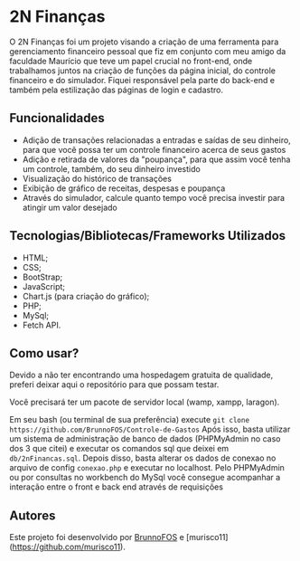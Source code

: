 # 2N Finanças

O 2N Finanças foi um projeto visando a criação de uma ferramenta para gerenciamento financeiro pessoal que fiz em conjunto com meu amigo da faculdade Maurício que teve um papel crucial no front-end, onde trabalhamos juntos na criação de funções da página inicial, do controle financeiro e do simulador. Fiquei responsável pela parte do back-end e também pela estilização das páginas de login e cadastro.

## Funcionalidades

- Adição de transações relacionadas a entradas e saídas de seu dinheiro, para que você possa ter um controle financeiro acerca de seus gastos
- Adição e retirada de valores da "poupança", para que assim você tenha um controle, também, do seu dinheiro investido
- Visualização do histórico de transações
- Exibição de gráfico de receitas, despesas e poupança
- Através do simulador, calcule quanto tempo você precisa investir para atingir um valor desejado

## Tecnologias/Bibliotecas/Frameworks Utilizados

- HTML;
- CSS;
- BootStrap;
- JavaScript;
- Chart.js (para criação do gráfico);
- PHP;
- MySql;
- Fetch API.

## Como usar?

Devido a não ter encontrando uma hospedagem gratuita de qualidade, preferi deixar aqui o repositório para que possam testar.

Você precisará ter um pacote de servidor local (wamp, xampp, laragon).

Em seu bash (ou terminal de sua preferência) execute `git clone https://github.com/BrunnoFOS/Controle-de-Gastos`
Após isso, basta utilizar um sistema de administração de banco de dados (PHPMyAdmin no caso dos 3 que citei) e executar os comandos sql que deixei em `db/2nFinancas.sql`.
Depois disso, basta alterar os dados de conexao no arquivo de config `conexao.php` e executar no localhost.
Pelo PHPMyAdmin ou por consultas no workbench do MySql você consegue acompanhar a interação entre o front e back end através de requisições

## Autores

Este projeto foi desenvolvido por [BrunnoFOS](https://github.com/BrunnoFOS) e [murisco11] (https://github.com/murisco11).
